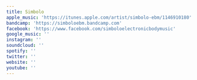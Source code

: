 ```yaml
---
title: Simbolo
apple_music: 'https://itunes.apple.com/artist/simbolo-ebm/1146910180'
bandcamp: 'https://simboloebm.bandcamp.com'
facebook: 'https://www.facebook.com/simboloelectronicbodymusic'
google_music: ''
instagram: ''
soundcloud: ''
spotify: ''
twitter: ''
website: ''
youtube: ''
---
```

